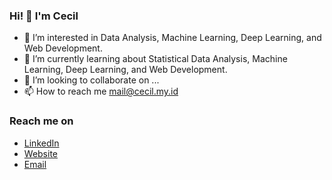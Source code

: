 ### Hi! 👋 I'm Cecil
- 👀 I’m interested in Data Analysis, Machine Learning, Deep Learning, and Web Development.
- 🌱 I’m currently learning about Statistical Data Analysis, Machine Learning, Deep Learning, and Web Development.
- 💞️ I’m looking to collaborate on ...
- 📫 How to reach me mail@cecil.my.id

### Reach me on
- <a href="https://linkedin.com/in/ce3tnia/">LinkedIn</a>
- <a href="https://cecil.my.id">Website</a>
- <a href="mailto:mail@cecil.my.id">Email</a>

<!---
ce3tnia/ce3tnia is a ✨ special ✨ repository because its `README.md` (this file) appears on your GitHub profile.
You can click the Preview link to take a look at your changes.
--->

